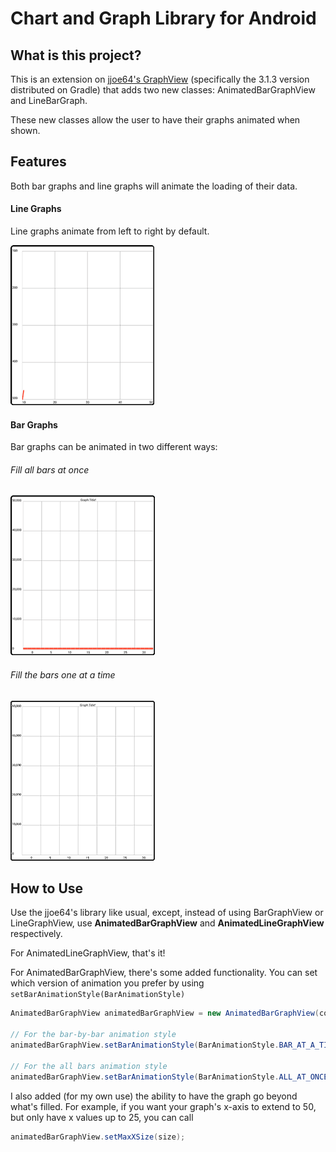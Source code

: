 Chart and Graph Library for Android
====================================

<h2>What is this project?</h2>
This is an extension on <a href="https://github.com/jjoe64/GraphView">jjoe64's GraphView</a> (specifically the 3.1.3 version distributed on Gradle) that adds two new classes: AnimatedBarGraphView and LineBarGraph.

These new classes allow the user to have their graphs animated when shown. 


<h2>Features</h2>

Both bar graphs and line graphs will animate the loading of their data. 

<h4>Line Graphs</h4>

Line graphs animate from left to right by default.

![Line graph animation](public/lineFill.gif "Line Graph Animation")

<h4>Bar Graphs</h4>

Bar graphs can be animated in two different ways:

<h6>Fill all bars at once</h6>

![Fill all bars animation](public/fullBarsFill.gif?raw=true "Fill All Bars Animation")


<h6>Fill the bars one at a time</h6>

![One at a time animation](public/barByBarFill.gif?raw=truee "One at a Time Animation")


<h2>How to Use</h2>

Use the jjoe64's library like usual, except, instead of using BarGraphView or LineGraphView, use <b>AnimatedBarGraphView</b> and <b>AnimatedLineGraphView</b> respectively.

For AnimatedLineGraphView, that's it!

For AnimatedBarGraphView, there's some added functionality. You can set which version of animation you prefer by using ```setBarAnimationStyle(BarAnimationStyle)```

```java
AnimatedBarGraphView animatedBarGraphView = new AnimatedBarGraphView(context, "Graph Title!");

// For the bar-by-bar animation style
animatedBarGraphView.setBarAnimationStyle(BarAnimationStyle.BAR_AT_A_TIME);

// For the all bars animation style
animatedBarGraphView.setBarAnimationStyle(BarAnimationStyle.ALL_AT_ONCE);
```

I also added (for my own use) the ability to have the graph go beyond what's filled. For example, if you want your graph's x-axis to extend to 50, but only have x values up to 25, you can call 
```java
animatedBarGraphView.setMaxXSize(size);
```

